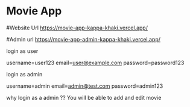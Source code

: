 # Movie App
#Website Url
https://movie-app-kappa-khaki.vercel.app/ 

#Admin url
https://movie-app-admin-kappa-khaki.vercel.app/ 

login as user

username=user123
email=user@example.com
password=password123


login as admin 

username=admin
email=admin@test.com
password=admin123

why login as a admin ?? 
You will be able to add and edit movie
